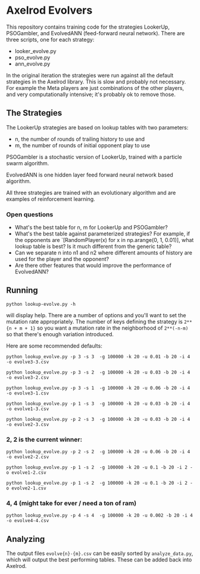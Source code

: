 # Axelrod Evolvers

This repository contains training code for the strategies LookerUp, PSOGambler, and EvolvedANN (feed-forward neural network).
There are three scripts, one for each strategy:
* looker_evolve.py
* pso_evolve.py
* ann_evolve.py

In the original iteration the strategies were run against all the default strategies in the Axelrod library. This is slow and probably not necessary. For example the Meta players are just combinations of the other players, and very computationally intensive; it's probably ok to remove those.

## The Strategies

The LookerUp strategies are based on lookup tables with two parameters:
* n, the number of rounds of trailing history to use and
* m, the number of rounds of initial opponent play to use

PSOGambler is a stochastic version of LookerUp, trained with a particle swarm algorithm.

EvolvedANN is one hidden layer feed forward neural network based algorithm.

All three strategies are trained with an evolutionary algorithm and are examples of reinforcement learning.

### Open questions

* What's the best table for n, m for LookerUp and PSOGambler?
* What's the best table against parameterized strategies? For example, if the opponents are `[RandomPlayer(x) for x in np.arange(0, 1, 0.01)], what lookup table is best? Is it much different from the generic table?
* Can we separate n into n1 and n2 where different amounts of history are used for the player and the opponent?
* Are there other features that would improve the performance of EvolvedANN?


## Running

`python lookup-evolve.py -h`

will display help. There are a number of options and you'll want to set the mutation rate appropriately. The number of keys defining the strategy is `2**{n + m + 1}` so you want a mutation rate in the neighborhood of `2**(-n-m)` so that there's enough variation introduced.


Here are some recommended defaults:
```
python lookup_evolve.py -p 3 -s 3  -g 100000 -k 20 -u 0.01 -b 20 -i 4 -o evolve3-3.csv

python lookup_evolve.py -p 3 -s 2  -g 100000 -k 20 -u 0.03 -b 20 -i 4 -o evolve3-2.csv

python lookup_evolve.py -p 3 -s 1  -g 100000 -k 20 -u 0.06 -b 20 -i 4 -o evolve3-1.csv

python lookup_evolve.py -p 1 -s 3  -g 100000 -k 20 -u 0.03 -b 20 -i 4 -o evolve1-3.csv

python lookup_evolve.py -p 2 -s 3  -g 100000 -k 20 -u 0.03 -b 20 -i 4 -o evolve2-3.csv
```
### 2, 2 is the current winner:
```
python lookup_evolve.py -p 2 -s 2  -g 100000 -k 20 -u 0.06 -b 20 -i 4 -o evolve2-2.csv

python lookup_evolve.py -p 1 -s 2  -g 100000 -k 20 -u 0.1 -b 20 -i 2 -o evolve1-2.csv

python lookup_evolve.py -p 1 -s 2  -g 100000 -k 20 -u 0.1 -b 20 -i 2 -o evolve2-1.csv

```
### 4, 4 (might take for ever / need a ton of ram)
```
python lookup_evolve.py -p 4 -s 4  -g 100000 -k 20 -u 0.002 -b 20 -i 4 -o evolve4-4.csv
```
## Analyzing

The output files `evolve{n}-{m}.csv` can be easily sorted by `analyze_data.py`, which will output the best performing tables. These can be added back into Axelrod.
